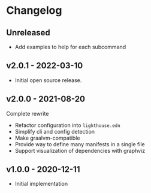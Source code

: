 # Changelog

## Unreleased

* Add examples to help for each subcommand

## v2.0.1 - 2022-03-10

* Initial open source release.

## v2.0.0 - 2021-08-20

Complete rewrite

* Refactor configuration into `lighthouse.edn`
* Simplify cli and config detection
* Make graalvm-compatible
* Provide way to define many manifests in a single file
* Support visualization of dependencies with graphviz

## v1.0.0 - 2020-12-11

* Initial implementation
